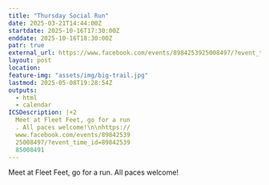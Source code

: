 ```yaml
---
title: "Thursday Social Run"
date: 2025-03-21T14:44:00Z
startdate: 2025-10-16T17:30:00Z
enddate: 2025-10-16T18:30:00Z
patr: true
external_url: https://www.facebook.com/events/8984253925008497/?event_time_id=8984253985008491
layout: post
location: 
feature-img: "assets/img/big-trail.jpg"
lastmod: 2025-05-08T19:28:54Z
outputs:
  - html
  - calendar
ICSDescription: |+2
  Meet at Fleet Feet, go for a run  . All paces welcome!\n\nhttps://  www.facebook.com/events/89842539  25008497/?event_time_id=89842539  85008491
---
```


Meet at Fleet Feet, go for a run. All paces welcome!<br>
  <br>
  
